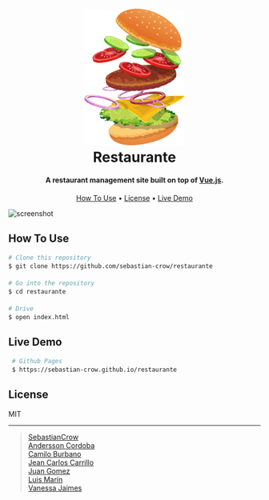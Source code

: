 <h1 align="center">
  <br>
  <a href="#"><img src="Utils/images/about-img.png" alt="Restaurante" width="200"></a>
  <br>
  Restaurante
  <br>
</h1>

<h4 align="center">A restaurant management site built on top of <a href="https://vuejs.org" target="_blank">Vue.js</a>.</h4>

<p align="center">
  <a href="#how-to-use">How To Use</a> •
  <a href="#license">License</a> •
  <a href="#live-demo">Live Demo</a>
  
</p>

![screenshot](Utils/preview.gif)

## How To Use

```bash
# Clone this repository
$ git clone https://github.com/sebastian-crow/restaurante

# Go into the repository
$ cd restaurante

# Drive
$ open index.html
```

## Live Demo

```bash
 # Github Pages
 $ https://sebastian-crow.github.io/restaurante
```

## License

MIT

---

> [SebastianCrow](https://github.com/sebastian-crow) <br> 
> [Andersson Cordoba](https://github.com/andersson980114)  
> [Camilo Burbano](https://github.com/CamiloBurbano82)  <br> 
> [Jean Carlos Carrillo](https://github.com/jeanc4rl02) <br> 
> [Juan Gomez](https://github.com/JuansMgb) <br> 
> [Luis Marín](https://github.com/Marin28c1997) <br> 
> [Vanessa Jaimes](https://github.com/VanessaJaimes)
